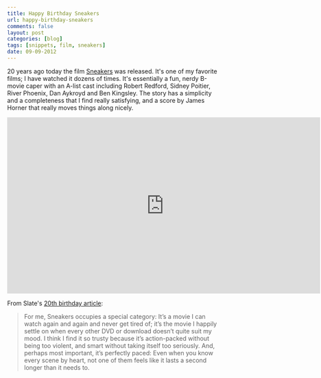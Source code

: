 ```yaml
---
title: Happy Birthday Sneakers
url: happy-birthday-sneakers
comments: false
layout: post
categories: [blog]
tags: [snippets, film, sneakers]
date: 09-09-2012
---
```

20 years ago today the film <a href="http://www.imdb.com/title/tt0105435/">Sneakers</a> was released. It's one of my favorite films; I have watched it dozens of times. It's essentially a fun, nerdy B-movie caper with an A-list cast including Robert Redford, Sidney Poitier, River Phoenix, Dan Aykroyd and Ben Kingsley. The story has a simplicity and a completeness that I find really satisfying, and a score by James Horner that really moves things along nicely.

<iframe width="730" height="411" src="http://www.youtube.com/embed/5m2Dnb2YLOk" frameborder="0" allowfullscreen></iframe> 

From Slate's <a href="http://www.slate.com/articles/arts/culturebox/features/2012/sneakers_20th_anniversary/robert_redford_sidney_poitier_and_ben_kingsley_made_one_very_prescient_movie_.html">20th birthday article</a>:

<blockquote>For me, Sneakers occupies a special category: It’s a movie I can watch again and again and never get tired of; it’s the movie I happily settle on when every other DVD or download doesn’t quite suit my mood. I think I find it so trusty because it’s action-packed without being too violent, and smart without taking itself too seriously. And, perhaps most important, it’s perfectly paced: Even when you know every scene by heart, not one of them feels like it lasts a second longer than it needs to.</blockquote>